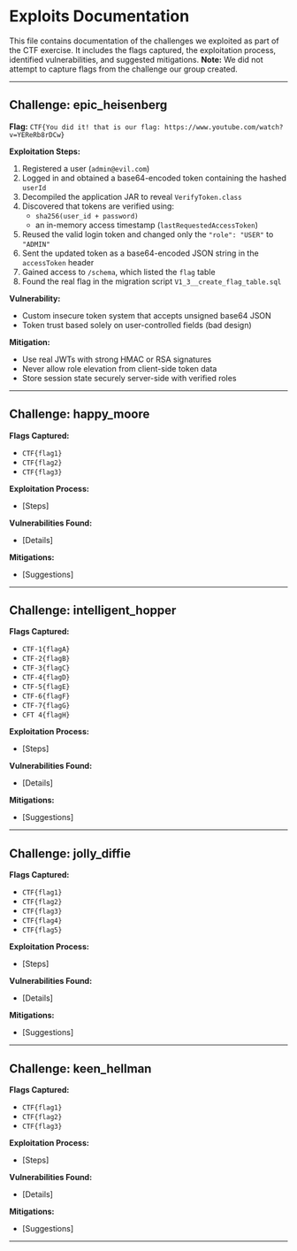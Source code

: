 # Exploits Documentation

This file contains documentation of the challenges we exploited as part of the CTF exercise. It includes the flags captured, the exploitation process, identified vulnerabilities, and suggested mitigations. **Note:** We did not attempt to capture flags from the challenge our group created.

---

## Challenge: epic_heisenberg

**Flag:**
`CTF{You did it! that is our flag: https://www.youtube.com/watch?v=YEReRb8rDCw}`

**Exploitation Steps:**

1. Registered a user (`admin@evil.com`)
2. Logged in and obtained a base64-encoded token containing the hashed `userId`
3. Decompiled the application JAR to reveal `VerifyToken.class`
4. Discovered that tokens are verified using:
   - `sha256(user_id + password)`
   - an in-memory access timestamp (`lastRequestedAccessToken`)
5. Reused the valid login token and changed only the `"role": "USER"` to `"ADMIN"`
6. Sent the updated token as a base64-encoded JSON string in the `accessToken` header
7. Gained access to `/schema`, which listed the `flag` table
8. Found the real flag in the migration script `V1_3__create_flag_table.sql`

**Vulnerability:**
- Custom insecure token system that accepts unsigned base64 JSON
- Token trust based solely on user-controlled fields (bad design)

**Mitigation:**
- Use real JWTs with strong HMAC or RSA signatures
- Never allow role elevation from client-side token data
- Store session state securely server-side with verified roles

---

## Challenge: happy_moore  
**Flags Captured:**  
- `CTF{flag1}`  
- `CTF{flag2}`  
- `CTF{flag3}`

**Exploitation Process:**  
- [Steps]

**Vulnerabilities Found:**  
- [Details]

**Mitigations:**  
- [Suggestions]

---

## Challenge: intelligent_hopper  
**Flags Captured:**  
- `CTF-1{flagA}`  
- `CTF-2{flagB}`  
- `CTF-3{flagC}`  
- `CTF-4{flagD}`  
- `CTF-5{flagE}`  
- `CTF-6{flagF}`  
- `CTF-7{flagG}`  
- `CFT 4{flagH}`

**Exploitation Process:**  
- [Steps]

**Vulnerabilities Found:**  
- [Details]

**Mitigations:**  
- [Suggestions]

---

## Challenge: jolly_diffie  
**Flags Captured:**  
- `CTF{flag1}`  
- `CTF{flag2}`  
- `CTF{flag3}`  
- `CTF{flag4}`  
- `CTF{flag5}`

**Exploitation Process:**  
- [Steps]

**Vulnerabilities Found:**  
- [Details]

**Mitigations:**  
- [Suggestions]

---

## Challenge: keen_hellman  
**Flags Captured:**  
- `CTF{flag1}`  
- `CTF{flag2}`  
- `CTF{flag3}`

**Exploitation Process:**  
- [Steps]

**Vulnerabilities Found:**  
- [Details]

**Mitigations:**  
- [Suggestions]

---


